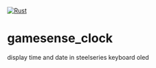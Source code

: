 [![Rust](https://github.com/cfxxldev/gamesense_clock/actions/workflows/rust.yml/badge.svg)](https://github.com/cfxxldev/gamesense_clock/actions/workflows/rust.yml)
# gamesense_clock
display time and date in steelseries keyboard oled
